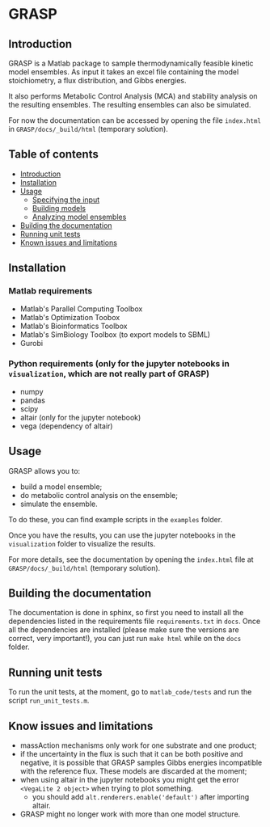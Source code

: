 # GRASP

## Introduction 

GRASP is a Matlab package to sample thermodynamically feasible kinetic model ensembles.
As input it takes an excel file containing the model stoichiometry, a flux distribution, and Gibbs energies.

It also performs Metabolic Control Analysis (MCA) and stability analysis on the resulting ensembles. The resulting ensembles can also be simulated. 

For now the documentation can be accessed by opening the file `index.html` in `GRASP/docs/_build/html`  (temporary solution).


## Table of contents

* [Introduction](#introduction)
* [Installation](#installation)
* [Usage](#usage)
  * [Specifying the input](#specifying-the-input)
  * [Building models](#building-models)
  * [Analyzing model ensembles](#analyzing-model-ensembles)
* [Building the documentation](#building-the-documentation)
* [Running unit tests](#running-unit-tests)
* [Known issues and limitations](#known-issues-and-limitations)


## Installation

### Matlab requirements

* Matlab's Parallel Computing Toolbox
* Matlab's Optimization Toobox
* Matlab's Bioinformatics Toolbox
* Matlab's SimBiology Toolbox (to export models to SBML)
* Gurobi

### Python requirements (only for the jupyter notebooks in `visualization`, which are not really part of GRASP)

* numpy
* pandas
* scipy
* altair (only for the jupyter notebook)
* vega (dependency of altair)

## Usage

GRASP allows you to:
 - build a model ensemble;
 - do metabolic control analysis on the ensemble;
 - simulate the ensemble.

To do these, you can find example scripts in the `examples` folder.
 
Once you have the results, you can use the jupyter notebooks in the `visualization` folder to visualize the results.

For more details, see the documentation by opening the `index.html` file at `GRASP/docs/_build/html` (temporary solution).


## Building the documentation

The documentation is done in sphinx, so first you need to install all the dependencies listed in the requirements file `requirements.txt` in `docs`. 
Once all the dependencies are installed (please make sure the versions are correct, very important!), you can just run `make html`  while on the `docs` folder.


## Running unit tests

To run the unit tests, at the moment, go to `matlab_code/tests` and run the script `run_unit_tests.m`.


## Know issues and limitations

 - massAction mechanisms only work for one substrate and one product;
 - if the uncertainty in the flux is such that it can be both positive and negative, it is possible that GRASP samples Gibbs energies incompatible with the reference flux. These models are discarded at the moment;
 - when using altair in the jupyter notebooks you might get the error `<VegaLite 2 object>` when trying to plot something. 
    - you should add `alt.renderers.enable('default')` after importing altair. 
 - GRASP might no longer work with more than one model structure.
